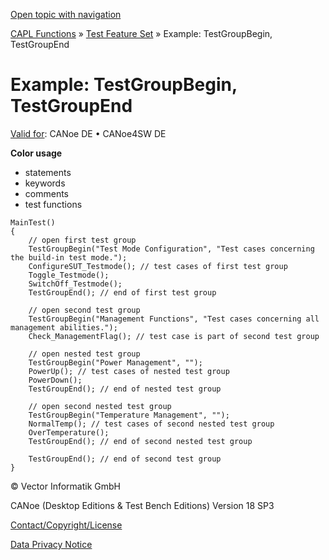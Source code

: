 [Open topic with navigation](../../../../../CANoeDEFamily.htm#Topics/CAPLFunctions/Test/Functions/CAPLfunctionsTFSExampleTestGroupBeginTestGroupEnd.md)

[CAPL Functions](../../CAPLfunctions.md) » [Test Feature Set](../CAPLfunctionsTFSOverview.md) » Example: TestGroupBegin, TestGroupEnd

# Example: TestGroupBegin, TestGroupEnd

[Valid for](../../../Shared/FeatureAvailability.md): CANoe DE • CANoe4SW DE

**Color usage**

- statements
- keywords
- comments
- test functions

```
MainTest()
{
    // open first test group
    TestGroupBegin("Test Mode Configuration", "Test cases concerning the build-in test mode.");
    ConfigureSUT_Testmode(); // test cases of first test group
    Toggle_Testmode();
    SwitchOff_Testmode();
    TestGroupEnd(); // end of first test group

    // open second test group
    TestGroupBegin("Management Functions", "Test cases concerning all management abilities.");
    Check_ManagementFlag(); // test case is part of second test group

    // open nested test group
    TestGroupBegin("Power Management", "");
    PowerUp(); // test cases of nested test group
    PowerDown();
    TestGroupEnd(); // end of nested test group

    // open second nested test group
    TestGroupBegin("Temperature Management", "");
    NormalTemp(); // test cases of second nested test group
    OverTemperature();
    TestGroupEnd(); // end of second nested test group

    TestGroupEnd(); // end of second test group
}
```

© Vector Informatik GmbH

CANoe (Desktop Editions & Test Bench Editions) Version 18 SP3

[Contact/Copyright/License](../../../Shared/ContactCopyrightLicense.md)

[Data Privacy Notice](https://www.vector.com/int/en/company/get-info/privacy-policy/)